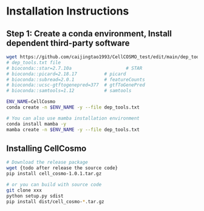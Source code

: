 # Installation Instructions

## Step 1: Create a conda environment, Install dependent third-party software

```bash
wget https://github.com/caijingtao1993/CellCOSMO_test/edit/main/dep_tools.txt
# dep_tools.txt file 
# bioconda::star=2.7.10a				    # STAR
# bioconda::picard=2.18.17          # picard
# bioconda::subread=2.0.1           # featureCounts
# bioconda::ucsc-gtftogenepred=377  # gtfToGenePred
# bioconda::samtools=1.12           # samtools

ENV_NAME=CellCosmo
conda create -n $ENV_NAME -y --file dep_tools.txt

# You can also use mamba installation environment
conda install mamba -y
mamba create -n $ENV_NAME -y --file dep_tools.txt
```

## Installing CellCosmo
```bash
# Download the release package
wget {todo after release the source code}
pip install cell_cosmo-1.0.1.tar.gz

# or you can build with source code
git clone xxx
python setup.py sdist
pip install dist/cell_cosmo-*.tar.gz
```

